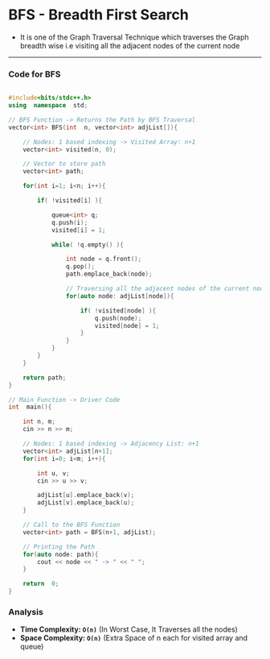 # BFS - Breadth First Search

- It is one of the Graph Traversal Technique which traverses the Graph breadth wise i.e visiting all the adjacent nodes of the current node
---

### Code for BFS

``` cpp

#include<bits/stdc++.h>
using  namespace  std;

// BFS Function -> Returns the Path by BFS Traversal
vector<int> BFS(int  n, vector<int> adjList[]){

    // Nodes: 1 based indexing -> Visited Array: n+1
    vector<int> visited(n, 0);

    // Vector to store path
    vector<int> path;

    for(int i=1; i<n; i++){

        if( !visited[i] ){

            queue<int> q;
            q.push(i);
            visited[i] = 1;

            while( !q.empty() ){

                int node = q.front();
                q.pop();
                path.emplace_back(node);

                // Traversing all the adjacent nodes of the current node
                for(auto node: adjList[node]){

                    if( !visited[node] ){
                        q.push(node);
                        visited[node] = 1;
                    }
                }
            }
        }
    }

    return path;
}

// Main Function -> Driver Code
int  main(){

    int n, m;
    cin >> n >> m;

    // Nodes: 1 based indexing -> Adjacency List: n+1
    vector<int> adjList[n+1];
    for(int i=0; i<m; i++){

        int u, v;
        cin >> u >> v;

        adjList[u].emplace_back(v);
        adjList[v].emplace_back(u);
    }

    // Call to the BFS Function
    vector<int> path = BFS(n+1, adjList);

    // Printing the Path
    for(auto node: path){
        cout << node << " -> " << " ";
    }

    return  0;
}

```

### Analysis

- **Time Complexity: `O(n)`** (In Worst Case, It Traverses all the nodes)
- **Space Complexity: `O(n)`** (Extra Space of n each for visited array and queue)

